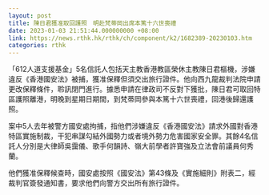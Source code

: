 ```yaml
---
layout: post
title: 陳日君獲准取回護照　明赴梵蒂岡出席本篤十六世喪禮
date: 2023-01-03 21:51:44.000000000 +08:00
link: https://news.rthk.hk/rthk/ch/component/k2/1682389-20230103.htm
categories: rthk
---
```


「612人道支援基金」5名信託人包括天主教香港教區榮休主教陳日君樞機，涉嫌違反《香港國安法》被捕，獲准保釋但須交出旅行證件。他向西九龍裁判法院申請更改保釋條件，聆訊閉門進行。據悉申請在律政司不反對下獲批，陳日君可取回特區護照離港，明晚到星期日期間，到梵蒂岡參與本篤十六世喪禮，回港後歸還護照。

案中5人去年被警方國安處拘捕，指他們涉嫌違反《香港國安法》請求外國對香港特區實施制裁，干犯串謀勾結外國勢力或者境外勢力危害國家安全罪。其餘4名信託人分別是大律師吳靄儀、歌手何韻詩、嶺大前學者許寶強及立法會前議員何秀蘭。

他們獲准保釋候查時，國安處按照《國安法》第43條及《實施細則》附表二，經裁判官簽發通知書，要求他們向警方交出所有旅行證件。
